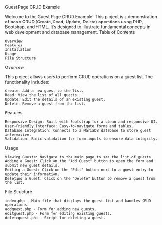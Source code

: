 Guest Page CRUD Example

Welcome to the Guest Page CRUD Example! This project is a demonstration of basic CRUD (Create, Read, Update, Delete) operations using PHP, Bootstrap, and HTML. It's designed to illustrate fundamental concepts in web development and database management.
Table of Contents

    Overview
    Features
    Installation
    Usage
    File Structure

Overview

This project allows users to perform CRUD operations on a guest list. The functionality includes:

    Create: Add a new guest to the list.
    Read: View the list of all guests.
    Update: Edit the details of an existing guest.
    Delete: Remove a guest from the list.

Features

    Responsive Design: Built with Bootstrap for a clean and responsive UI.
    User-Friendly Interface: Easy-to-navigate forms and tables.
    Database Integration: Connects to a MariaDB database to store guest information.
    Validation: Basic validation for form inputs to ensure data integrity.


Usage

    Viewing Guests: Navigate to the main page to see the list of guests.
    Adding a Guest: Click on the "Add Guest" button to open the form and submit new guest details.
    Editing a Guest: Click on the "Edit" button next to a guest entry to update their information.
    Deleting a Guest: Click on the "Delete" button to remove a guest from the list.

File Structure

    index.php - Main file that displays the guest list and handles CRUD operations.
    addguest.php - Form for adding new guests.
    editguest.php - Form for editing existing guests.
    deleteguest.php - Script for deleting a guest.
    
